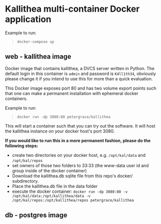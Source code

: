 # Kallithea multi-container Docker application 

Example to run:
> `docker-compose up `

## web - kallithea image
Docker image that contains kallithea, a DVCS server written in Python.  The default login in this container is `admin` and password is `K4ll1th34`, obviously please change it if you intend to use this for more than a quick evaluation.

This Docker image exposes port 80 and has two volume export points such that one can make a permanent installation with ephemeral docker containers.

Example to run:
> `docker run -dp 3080:80 petergrace/kallithea`

This will start a container such that you can try out the software.  It will host the kallithea instance on your docker host's port 3080. 


**If you would like to run this in a more permanent fashion, please do the following steps:**

- create two directories on your docker host, e.g. `/opt/kal/data` and `/opt/kal/repos`
- set owners of those two folders to 33:33 (the www-data user id and group inside of the docker container)
- Download the kallithea.db sqlite file from this repo's docker/ subdirectory.
- Place the kallithea.db file in the data folder
- execute the docker container: `docker run -dp 3080:80 -v /opt/kal/data:/opt/kallithea/data -v /opt/kal/repos:/opt/kallithea/repos petergrace/kallithea`

## db - postgres image
